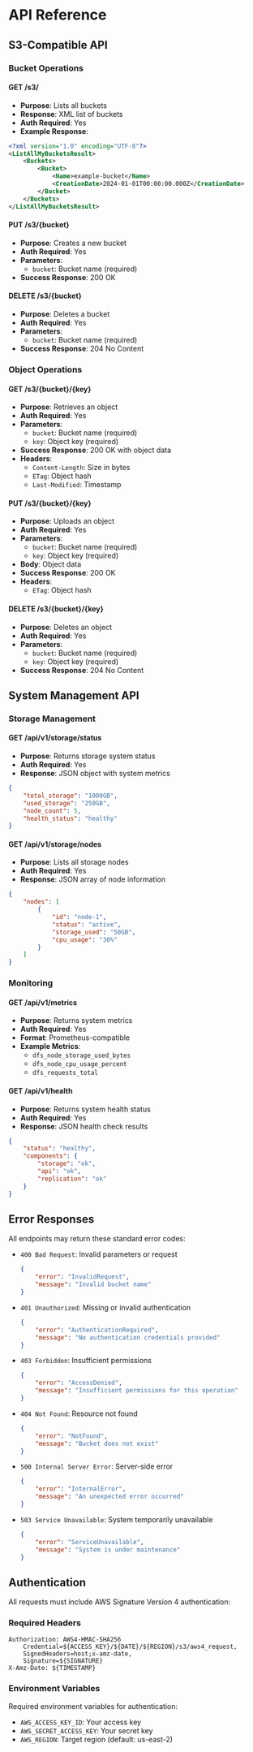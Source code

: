 # API Reference

## S3-Compatible API

### Bucket Operations

#### GET /s3/
- **Purpose**: Lists all buckets
- **Response**: XML list of buckets
- **Auth Required**: Yes
- **Example Response**:
```xml
<?xml version="1.0" encoding="UTF-8"?>
<ListAllMyBucketsResult>
    <Buckets>
        <Bucket>
            <Name>example-bucket</Name>
            <CreationDate>2024-01-01T00:00:00.000Z</CreationDate>
        </Bucket>
    </Buckets>
</ListAllMyBucketsResult>
```

#### PUT /s3/{bucket}
- **Purpose**: Creates a new bucket
- **Auth Required**: Yes
- **Parameters**:
  - `bucket`: Bucket name (required)
- **Success Response**: 200 OK

#### DELETE /s3/{bucket}
- **Purpose**: Deletes a bucket
- **Auth Required**: Yes
- **Parameters**:
  - `bucket`: Bucket name (required)
- **Success Response**: 204 No Content

### Object Operations

#### GET /s3/{bucket}/{key}
- **Purpose**: Retrieves an object
- **Auth Required**: Yes
- **Parameters**:
  - `bucket`: Bucket name (required)
  - `key`: Object key (required)
- **Success Response**: 200 OK with object data
- **Headers**:
  - `Content-Length`: Size in bytes
  - `ETag`: Object hash
  - `Last-Modified`: Timestamp

#### PUT /s3/{bucket}/{key}
- **Purpose**: Uploads an object
- **Auth Required**: Yes
- **Parameters**:
  - `bucket`: Bucket name (required)
  - `key`: Object key (required)
- **Body**: Object data
- **Success Response**: 200 OK
- **Headers**:
  - `ETag`: Object hash

#### DELETE /s3/{bucket}/{key}
- **Purpose**: Deletes an object
- **Auth Required**: Yes
- **Parameters**:
  - `bucket`: Bucket name (required)
  - `key`: Object key (required)
- **Success Response**: 204 No Content

## System Management API

### Storage Management

#### GET /api/v1/storage/status
- **Purpose**: Returns storage system status
- **Auth Required**: Yes
- **Response**: JSON object with system metrics
```json
{
    "total_storage": "1000GB",
    "used_storage": "250GB",
    "node_count": 5,
    "health_status": "healthy"
}
```

#### GET /api/v1/storage/nodes
- **Purpose**: Lists all storage nodes
- **Auth Required**: Yes
- **Response**: JSON array of node information
```json
{
    "nodes": [
        {
            "id": "node-1",
            "status": "active",
            "storage_used": "50GB",
            "cpu_usage": "30%"
        }
    ]
}
```

### Monitoring

#### GET /api/v1/metrics
- **Purpose**: Returns system metrics
- **Auth Required**: Yes
- **Format**: Prometheus-compatible
- **Example Metrics**:
  - `dfs_node_storage_used_bytes`
  - `dfs_node_cpu_usage_percent`
  - `dfs_requests_total`

#### GET /api/v1/health
- **Purpose**: Returns system health status
- **Auth Required**: Yes
- **Response**: JSON health check results
```json
{
    "status": "healthy",
    "components": {
        "storage": "ok",
        "api": "ok",
        "replication": "ok"
    }
}
```

## Error Responses

All endpoints may return these standard error codes:

- `400 Bad Request`: Invalid parameters or request
  ```json
  {
      "error": "InvalidRequest",
      "message": "Invalid bucket name"
  }
  ```

- `401 Unauthorized`: Missing or invalid authentication
  ```json
  {
      "error": "AuthenticationRequired",
      "message": "No authentication credentials provided"
  }
  ```

- `403 Forbidden`: Insufficient permissions
  ```json
  {
      "error": "AccessDenied",
      "message": "Insufficient permissions for this operation"
  }
  ```

- `404 Not Found`: Resource not found
  ```json
  {
      "error": "NotFound",
      "message": "Bucket does not exist"
  }
  ```

- `500 Internal Server Error`: Server-side error
  ```json
  {
      "error": "InternalError",
      "message": "An unexpected error occurred"
  }
  ```

- `503 Service Unavailable`: System temporarily unavailable
  ```json
  {
      "error": "ServiceUnavailable",
      "message": "System is under maintenance"
  }
  ```

## Authentication

All requests must include AWS Signature Version 4 authentication:

### Required Headers
```
Authorization: AWS4-HMAC-SHA256 
    Credential=${ACCESS_KEY}/${DATE}/${REGION}/s3/aws4_request,
    SignedHeaders=host;x-amz-date,
    Signature=${SIGNATURE}
X-Amz-Date: ${TIMESTAMP}
```

### Environment Variables
Required environment variables for authentication:
- `AWS_ACCESS_KEY_ID`: Your access key
- `AWS_SECRET_ACCESS_KEY`: Your secret key
- `AWS_REGION`: Target region (default: us-east-2)